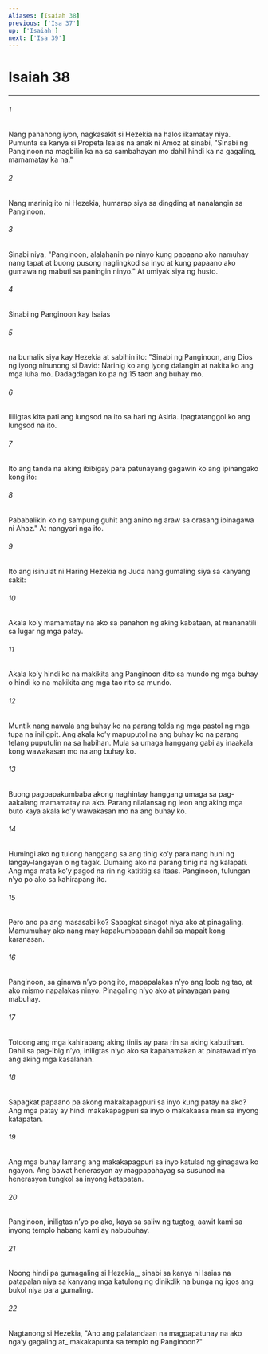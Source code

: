 ```yaml
---
Aliases: [Isaiah 38]
previous: ['Isa 37']
up: ['Isaiah']
next: ['Isa 39']
---
```

# Isaiah 38

***






















###### 1 










Nang panahong iyon, nagkasakit si Hezekia na halos ikamatay niya. Pumunta sa kanya si Propeta Isaias na anak ni Amoz at sinabi, "Sinabi ng Panginoon na magbilin ka na sa sambahayan mo dahil hindi ka na gagaling, mamamatay ka na." 





















###### 2 










Nang marinig ito ni Hezekia, humarap siya sa dingding at nanalangin sa Panginoon. 





















###### 3 










Sinabi niya, "Panginoon, alalahanin po ninyo kung papaano ako namuhay nang tapat at buong pusong naglingkod sa inyo at kung papaano ako gumawa ng mabuti sa paningin ninyo." At umiyak siya ng husto. 





















###### 4 










Sinabi ng Panginoon kay Isaias 





















###### 5 










na bumalik siya kay Hezekia at sabihin ito: "Sinabi ng Panginoon, ang Dios ng iyong ninunong si David: Narinig ko ang iyong dalangin at nakita ko ang mga luha mo. Dadagdagan ko pa ng 15 taon ang buhay mo. 





















###### 6 










Ililigtas kita pati ang lungsod na ito sa hari ng Asiria. Ipagtatanggol ko ang lungsod na ito. 





















###### 7 










Ito ang tanda na aking ibibigay para patunayang gagawin ko ang ipinangako kong ito: 





















###### 8 










Pababalikin ko ng sampung guhit ang anino ng araw sa orasang ipinagawa ni Ahaz." At nangyari nga ito. 





















###### 9 










Ito ang isinulat ni Haring Hezekia ng Juda nang gumaling siya sa kanyang sakit: 





















###### 10 










Akala koʼy mamamatay na ako sa panahon ng aking kabataan, at mananatili sa lugar ng mga patay. 





















###### 11 










Akala koʼy hindi ko na makikita ang Panginoon dito sa mundo ng mga buhay o hindi ko na makikita ang mga tao rito sa mundo. 





















###### 12 










Muntik nang nawala ang buhay ko na parang tolda ng mga pastol ng mga tupa na iniligpit. Ang akala koʼy mapuputol na ang buhay ko na parang telang puputulin na sa habihan. Mula sa umaga hanggang gabi ay inaakala kong wawakasan mo na ang buhay ko. 





















###### 13 










Buong pagpapakumbaba akong naghintay hanggang umaga sa pag-aakalang mamamatay na ako. Parang nilalansag ng leon ang aking mga buto kaya akala koʼy wawakasan mo na ang buhay ko. 





















###### 14 










Humingi ako ng tulong hanggang sa ang tinig koʼy para nang huni ng langay-langayan o ng tagak. Dumaing ako na parang tinig na ng kalapati. Ang mga mata koʼy pagod na rin ng katititig sa itaas. Panginoon, tulungan nʼyo po ako sa kahirapang ito. 





















###### 15 










Pero ano pa ang masasabi ko? Sapagkat sinagot niya ako at pinagaling. Mamumuhay ako nang may kapakumbabaan dahil sa mapait kong karanasan. 





















###### 16 










Panginoon, sa ginawa nʼyo pong ito, mapapalakas nʼyo ang loob ng tao, at ako mismo napalakas ninyo. Pinagaling nʼyo ako at pinayagan pang mabuhay. 





















###### 17 










Totoong ang mga kahirapang aking tiniis ay para rin sa aking kabutihan. Dahil sa pag-ibig nʼyo, iniligtas nʼyo ako sa kapahamakan at pinatawad nʼyo ang aking mga kasalanan. 





















###### 18 










Sapagkat papaano pa akong makakapagpuri sa inyo kung patay na ako? Ang mga patay ay hindi makakapagpuri sa inyo o makakaasa man sa inyong katapatan. 





















###### 19 










Ang mga buhay lamang ang makakapagpuri sa inyo katulad ng ginagawa ko ngayon. Ang bawat henerasyon ay magpapahayag sa susunod na henerasyon tungkol sa inyong katapatan. 





















###### 20 










Panginoon, iniligtas nʼyo po ako, kaya sa saliw ng tugtog, aawit kami sa inyong templo habang kami ay nabubuhay. 





















###### 21 










Noong hindi pa gumagaling si Hezekia,_ sinabi sa kanya ni Isaias na patapalan niya sa kanyang mga katulong ng dinikdik na bunga ng igos ang bukol niya para gumaling. 





















###### 22 










Nagtanong si Hezekia, "Ano ang palatandaan na magpapatunay na ako ngaʼy gagaling at_ makakapunta sa templo ng Panginoon?"
